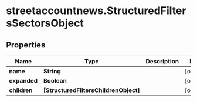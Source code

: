 # streetaccountnews.StructuredFiltersSectorsObject

## Properties

Name | Type | Description | Notes
------------ | ------------- | ------------- | -------------
**name** | **String** |  | [optional] 
**expanded** | **Boolean** |  | [optional] 
**children** | [**[StructuredFiltersChildrenObject]**](StructuredFiltersChildrenObject.md) |  | [optional] 


